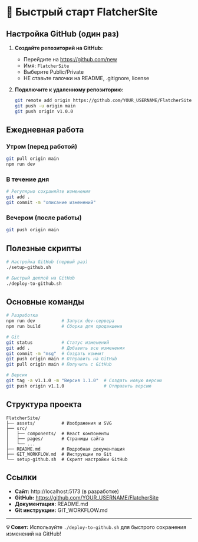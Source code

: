 # 🚀 Быстрый старт FlatcherSite

## Настройка GitHub (один раз)

1. **Создайте репозиторий на GitHub:**
   - Перейдите на https://github.com/new
   - Имя: `FlatcherSite`
   - Выберите Public/Private
   - НЕ ставьте галочки на README, .gitignore, license

2. **Подключите к удаленному репозиторию:**
   ```bash
   git remote add origin https://github.com/YOUR_USERNAME/FlatcherSite.git
   git push -u origin main
   git push origin v1.0.0
   ```

## Ежедневная работа

### Утром (перед работой)
```bash
git pull origin main
npm run dev
```

### В течение дня
```bash
# Регулярно сохраняйте изменения
git add .
git commit -m "описание изменений"
```

### Вечером (после работы)
```bash
git push origin main
```

## Полезные скрипты

```bash
# Настройка GitHub (первый раз)
./setup-github.sh

# Быстрый деплой на GitHub
./deploy-to-github.sh
```

## Основные команды

```bash
# Разработка
npm run dev          # Запуск dev-сервера
npm run build        # Сборка для продакшена

# Git
git status           # Статус изменений
git add .            # Добавить все изменения
git commit -m "msg"  # Создать коммит
git push origin main # Отправить на GitHub
git pull origin main # Получить с GitHub

# Версии
git tag -a v1.1.0 -m "Версия 1.1.0"  # Создать новую версию
git push origin v1.1.0               # Отправить версию
```

## Структура проекта

```
FlatcherSite/
├── assets/          # Изображения и SVG
├── src/
│   ├── components/  # React компоненты
│   ├── pages/       # Страницы сайта
│   └── ...
├── README.md        # Подробная документация
├── GIT_WORKFLOW.md  # Инструкции по Git
└── setup-github.sh  # Скрипт настройки GitHub
```

## Ссылки

- **Сайт:** http://localhost:5173 (в разработке)
- **GitHub:** https://github.com/YOUR_USERNAME/FlatcherSite
- **Документация:** README.md
- **Git инструкции:** GIT_WORKFLOW.md

---

**💡 Совет:** Используйте `./deploy-to-github.sh` для быстрого сохранения изменений на GitHub!
